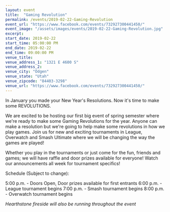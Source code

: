 ```yaml
---
layout: event
title:  "Gaming Revolution"
permalink: /events/2019-02-22-Gaming-Revolution
event_url: "https://www.facebook.com/events/732927300441450/"
event_image: "/assets/images/events/2019-02-22-Gaming-Revolution.jpg"
excerpt:
start_date: 2019-02-22
start_time: 05:00:00 PM
end_date: 2019-02-22
end_time: 09:00:00 PM
venue_title: 
venue_address_1: "1321 E 4600 S"
venue_address_2:
venue_city: "Odgen"
venue_state: "Utah"
venue_zipcode: "84403-3298"
venue_url: "https://www.facebook.com/events/732927300441450/"
---
```


In January you made your New Year's Resolutions. Now it's time to make some REVOLUTIONS.

We are excited to be hosting our first big event of spring semester where we're ready to make some Gaming Revolutions for the year. Anyone can make a resolution but we're going to help make some revolutions in how we play games. Join us for new and exciting tournaments in League, Overwatch and Smash Ultimate where we will be changing the way the games are played! 

Whether you play in the tournaments or just come for the fun, friends and games; we will have raffle and door prizes available for everyone! Watch our announcements all week for tournament specifics!

Schedule (Subject to change):

5:00 p.m. - Doors Open, Door prizes available for first entrants
6:00 p.m. - League tournament begins
7:00 p.m. - Smash tournament begins
8:00 p.m. - Overwatch tournament begins

*Hearthstone fireside will also be running throughout the event*